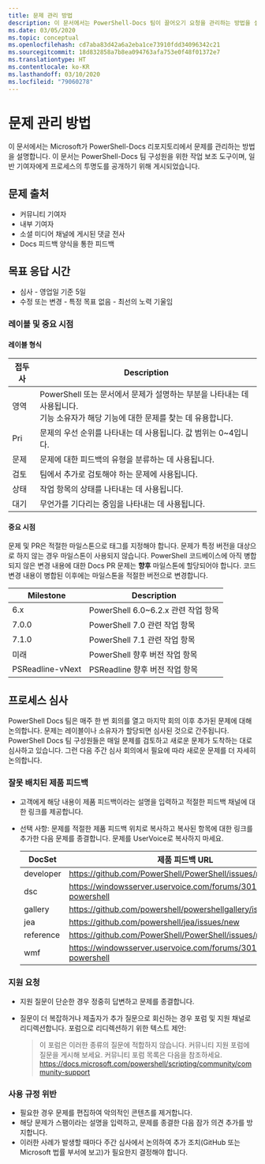 ```yaml
---
title: 문제 관리 방법
description: 이 문서에서는 PowerShell-Docs 팀이 끌어오기 요청을 관리하는 방법을 설명합니다.
ms.date: 03/05/2020
ms.topic: conceptual
ms.openlocfilehash: cd7aba83d42a6a2eba1ce73910fdd34096342c21
ms.sourcegitcommit: 18d832858a7b8ea094763afa753e0f48f01372e7
ms.translationtype: HT
ms.contentlocale: ko-KR
ms.lasthandoff: 03/10/2020
ms.locfileid: "79060278"
---
```

# <a name="how-we-manage-issues"></a>문제 관리 방법

이 문서에서는 Microsoft가 PowerShell-Docs 리포지토리에서 문제를 관리하는 방법을 설명합니다. 이 문서는 PowerShell-Docs 팀 구성원을 위한 작업 보조 도구이며, 일반 기여자에게 프로세스의 투명도를 공개하기 위해 게시되었습니다.

## <a name="sources-of-issues"></a>문제 출처

- 커뮤니티 기여자
- 내부 기여자
- 소셜 미디어 채널에 게시된 댓글 전사
- Docs 피드백 양식을 통한 피드백

## <a name="response-time-targets"></a>목표 응답 시간

- 심사 - 영업일 기준 5일
- 수정 또는 변경 - 특정 목표 없음 - 최선의 노력 기울임

### <a name="labeling--milestones"></a>레이블 및 중요 시점

#### <a name="label-types"></a>레이블 형식

|접두사  | Description                                                         |
|------- | --------------------------------------------------------------------|
|영역    | PowerShell 또는 문서에서 문제가 설명하는 부분을 나타내는 데 사용됩니다.<br>기능 소유자가 해당 기능에 대한 문제를 찾는 데 유용합니다.|
|Pri     | 문제의 우선 순위를 나타내는 데 사용됩니다. 값 범위는 0~4입니다.        |
|문제   | 문제에 대한 피드백의 유형을 분류하는 데 사용됩니다.                     |
|검토  | 팀에서 추가로 검토해야 하는 문제에 사용됩니다.              |
|상태  | 작업 항목의 상태를 나타내는 데 사용됩니다.                        |
|대기 | 무언가를 기다리는 중임을 나타내는 데 사용됩니다.                   |

#### <a name="milestones"></a>중요 시점

문제 및 PR은 적절한 마일스톤으로 태그를 지정해야 합니다. 문제가 특정 버전을 대상으로 하지 않는 경우 마일스톤이 사용되지 않습니다. PowerShell 코드베이스에 아직 병합되지 않은 변경 내용에 대한 Docs PR 문제는 **향후** 마일스톤에 할당되어야 합니다. 코드 변경 내용이 병합된 이후에는 마일스톤을 적절한 버전으로 변경합니다.

|    Milestone     |                    Description                     |
| ---------------- | -------------------------------------------------- |
| 6.x              | PowerShell 6.0~6.2.x 관련 작업 항목 |
| 7.0.0            | PowerShell 7.0 관련 작업 항목               |
| 7.1.0            | PowerShell 7.1 관련 작업 항목               |
| 미래           | PowerShell 향후 버전 작업 항목          |
| PSReadline-vNext | PSReadline 향후 버전 작업 항목          |

## <a name="triage-process"></a>프로세스 심사

PowerShell Docs 팀은 매주 한 번 회의를 열고 마지막 회의 이후 추가된 문제에 대해 논의합니다. 문제는 레이블이나 소유자가 할당되면 심사된 것으로 간주됩니다. PowerShell Docs 팀 구성원들은 매일 문제를 검토하고 새로운 문제가 도착하는 대로 심사하고 있습니다. 그런 다음 주간 심사 회의에서 필요에 따라 새로운 문제를 더 자세히 논의합니다.

### <a name="misplaced-product-feedback"></a>잘못 배치된 제품 피드백

- 고객에게 해당 내용이 제품 피드백이라는 설명을 입력하고 적절한 피드백 채널에 대한 링크를 제공합니다.
- 선택 사항: 문제를 적절한 제품 피드백 위치로 복사하고 복사된 항목에 대한 링크를 추가한 다음 문제를 종결합니다. 문제를 UserVoice로 복사하지 마세요.

  | DocSet    | 제품 피드백 URL                                         |
  | --------- | ------------------------------------------------------------ |
  | developer | https://github.com/PowerShell/PowerShell/issues/new/choose   |
  | dsc       | https://windowsserver.uservoice.com/forums/301869-powershell |
  | gallery   | https://github.com/powershell/powershellgallery/issues/new   |
  | jea       | https://github.com/powershell/jea/issues/new                 |
  | reference | https://github.com/PowerShell/PowerShell/issues/new/choose   |
  | wmf       | https://windowsserver.uservoice.com/forums/301869-powershell |

### <a name="support-requests"></a>지원 요청

- 지원 질문이 단순한 경우 정중히 답변하고 문제를 종결합니다.
- 질문이 더 복잡하거나 제출자가 추가 질문으로 회신하는 경우 포럼 및 지원 채널로 리디렉션합니다. 포럼으로 리디렉션하기 위한 텍스트 제안:

    > 이 포럼은 이러한 종류의 질문에 적합하지 않습니다. 커뮤니티 지원 포럼에 질문을 게시해 보세요. 커뮤니티 포럼 목록은 다음을 참조하세요. https://docs.microsoft.com/powershell/scripting/community/community-support

### <a name="code-of-conduct-violations"></a>사용 규정 위반

- 필요한 경우 문제를 편집하여 악의적인 콘텐츠를 제거합니다.
- 해당 문제가 스팸이라는 설명을 입력하고, 문제를 종결한 다음 잠가 의견 추가를 방지합니다.
- 이러한 사례가 발생할 때마다 주간 심사에서 논의하여 추가 조치(GitHub 또는 Microsoft 법률 부서에 보고)가 필요한지 결정해야 합니다.
